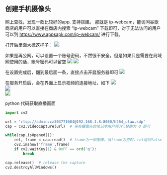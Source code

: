 ## 创建手机摄像头
网上查找，发现一款比较好的app.  支持搭建。  那就是 ip-webcam，能访问谷歌商店的用户可以直接在商店内搜索 “ip-webcam” 下载即可，对于无法访问的用户可以到 https://www.appsapk.com/ip-webcam/ 进行下载。

打开后里面大概这样子：
![](https://www.gcssloop.com/assets/gebug/07-internet-ip-webcam/webcam-show.png)

如果是再公网，可以设置一个账号密码，不然很不安全。但是如果只是需要在局域网使用的话，账号密码可以留空
![](https://www.gcssloop.com/assets/gebug/07-internet-ip-webcam/webcam-config1.png)
![](https://www.gcssloop.com/assets/gebug/07-internet-ip-webcam/webcam-config2.png)


在设置完成后，翻到最后面一条，直接点击开启服务器即可
![](https://www.gcssloop.com/assets/gebug/07-internet-ip-webcam/webcam-start.png)

在服务开启后，会在界面上显示视频的连接地址，如下
![](oloeye/Learning-pool/手机做网络摄像头/imgs/202201050111102.jpg)  
![](oloeye/Learning-pool/手机做网络摄像头/imgs/20220105011110.jpg)  
![](oloeye/Learning-pool/手机做网络摄像头/imgs/202201050111101.jpg)  


python 代码获取直播画面
```python
import cv2

url = 'rtsp://admin:cz303771604@192.168.1.8:8080/h264_ulaw.sdp'
cap = cv2.VideoCapture(url)  # 带有摄像头的笔记本用户将url替换为 0 即可

while(cap.isOpened()):
    ret, frame = cap.read()  # frame为一帧图像，当frame为空时，ret返回false，否则为true
    cv2.imshow('frame',frame)
    if cv2.waitKey(1) & 0xFF == ord('q'):
        break

cap.release()  # release the capture  
cv2.destroyAllWindows()
```